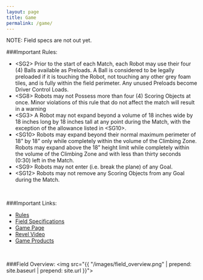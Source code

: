 ```yaml
---
layout: page
title: Game
permalink: /game/
---
```


NOTE: Field specs are not out yet.

###Important Rules:
- &lt;SG2&gt; Prior to the start of each Match, each Robot may use their four (4) Balls available as Preloads. A Ball is considered to be legally preloaded if it is touching the Robot, not touching any other grey foam tiles, and is fully within the field perimeter. Any unused Preloads become Driver Control Loads.
- &lt;SG8&gt; Robots may not Possess more than four (4) Scoring Objects at once. Minor violations of this rule that do not affect the match will result in a warning
- &lt;SG3&gt; A Robot may not expand beyond a volume of 18 inches wide by 18 inches long by 18 inches tall at any point during the Match, with the exception of the allowance listed in &lt;SG10&gt;.
- &lt;SG10&gt; Robots may expand beyond their normal maximum perimeter of 18” by 18” only while completely within the volume of the Climbing Zone. Robots may expand above the 18” height limit while completely within the volume of the Climbing Zone and with less than thirty seconds (0:30) left in the Match. 
- &lt;SG9&gt; Robots may not enter (i.e. break the plane) of any Goal.
- &lt;SG12&gt; Robots may not remove any Scoring Objects from any Goal during the Match.

<br>

###Important Links:
- [Rules](http://content.vexrobotics.com/docs/vrc-nothing-but-net/VRC-Nothing-But-Net-Game-Manual-v20140409.pdf)
- [Field Specifications](http://content.vexrobotics.com/docs/vrc-nothing-but-net/VRC-Nothing-But-Net-Field-Specifications-20150408.pdf)
- [Game Page](http://www.vexrobotics.com/vex/competition/competition-resources)
- [Revel Video](https://www.youtube.com/watch?v=A8daR6qBw3M)
- [Game Products](http://www.vexrobotics.com/vex/products/competition-products/vrc-products/)

<br>

###Field Overview:
<img src="{{ "/images/field_overview.png" | prepend: site.baseurl | prepend: site.url }}">